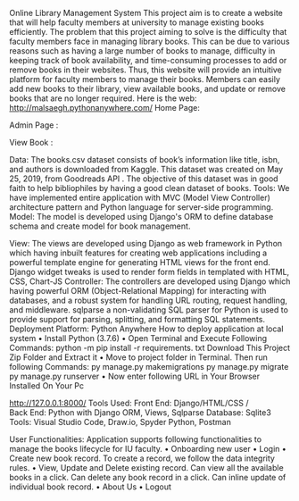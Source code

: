 Online Library Management System
This project aim is to create a website that will help faculty members at university to manage existing books efficiently. The problem that this project aiming to solve is the difficulty that faculty members face in managing library books. This can be due to various reasons such as having a large number of books to manage, difficulty in keeping track of book availability, and time-consuming processes to add or remove books in their websites. Thus, this website will provide an intuitive platform for faculty members to manage their books. Members can easily add new books to their library, view available books, and update or remove books that are no longer required. 
Here is the web: http://malsaegh.pythonanywhere.com/
Home Page: 
 
Admin Page : 
 
View Book : 
 
Data: The books.csv dataset consists of book’s information like title, isbn, and authors is downloaded from Kaggle. This dataset was created on May 25, 2019, from Goodreads API .  The objective of this dataset was in good faith to help bibliophiles by having a good clean dataset of books.
Tools: 
We have implemented entire application with MVC (Model View Controller) architecture pattern and Python language for server-side programming. 
Model: The model is developed using Django's ORM to define database schema and create model for book management.
 
View: The views are developed using Django as web framework in Python which having inbuilt features for creating web applications including a powerful template engine for generating HTML views for the front end. Django widget tweaks is used to render form fields in templated with HTML, CSS, Chart-JS 
Controller: The controllers are developed using Django which having powerful ORM (Object-Relational Mapping) for interacting with databases, and a robust system for handling URL routing, request handling, and middleware. sqlparse a non-validating SQL parser for Python is used to provide support for parsing, splitting, and formatting SQL statements.
Deployment Platform: Python Anywhere
How to deploy application at local system
•	Install Python (3.7.6)
•	Open Terminal and Execute Following Commands:
python -m pip install -r requirements. txt
Download This Project Zip Folder and Extract it
•	Move to project folder in Terminal. Then run following Commands:
py manage.py makemigrations
py manage.py migrate
py manage.py runserver
•	Now enter following URL in Your Browser Installed On Your Pc

http://127.0.0.1:8000/
Tools Used: 
Front End: Django/HTML/CSS /  
Back End: Python with Django ORM, Views, Sqlparse
Database: Sqlite3 
Tools: Visual Studio Code, Draw.io, Spyder Python, Postman 

User Functionalities: 
Application supports following functionalities to manage the books lifecycle for IU faculty. 
•	Onboarding new user
•	Login
•	Create new book record. 
             To create a record, we follow the data integrity rules. 
•	View, Update and Delete existing record.
            Can view all the available books in a click.
            Can delete any book record in a click. 
            Can inline update of individual book record. 
•	About Us 
•	Logout
